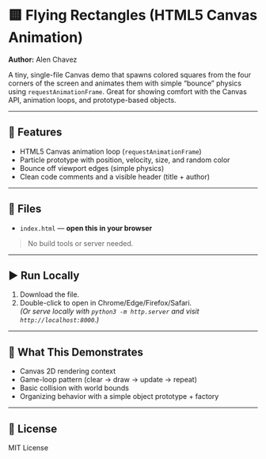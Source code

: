 # 🟨 Flying Rectangles (HTML5 Canvas Animation)  
**Author:** Alen Chavez

A tiny, single-file Canvas demo that spawns colored squares from the four corners of the screen and animates them with simple “bounce” physics using `requestAnimationFrame`. Great for showing comfort with the Canvas API, animation loops, and prototype-based objects.

---

## 🚀 Features
- HTML5 Canvas animation loop (`requestAnimationFrame`)
- Particle prototype with position, velocity, size, and random color
- Bounce off viewport edges (simple physics)
- Clean code comments and a visible header (title + author)

---

## 📂 Files
- `index.html` — **open this in your browser**

> No build tools or server needed.

---

## ▶️ Run Locally
1. Download the file.
2. Double-click to open in Chrome/Edge/Firefox/Safari.  
   *(Or serve locally with `python3 -m http.server` and visit `http://localhost:8000`.)*

---

## 🧠 What This Demonstrates
- Canvas 2D rendering context
- Game-loop pattern (clear → draw → update → repeat)
- Basic collision with world bounds
- Organizing behavior with a simple object prototype + factory

---

## 📝 License
MIT License

